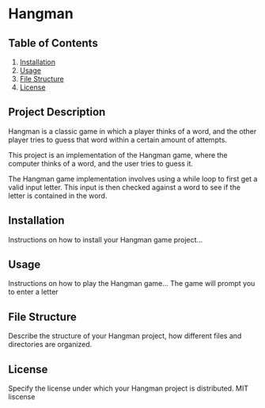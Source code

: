 <!-- Project Title -->
# Hangman

<!-- Table of Contents, if the README file is long -->
## Table of Contents

1. [Installation](#installation)
2. [Usage](#usage)
3. [File Structure](#file-structure)
4. [License](#license)

<!-- A description of the project: what it does, the aim of the project, and what you learned -->
## Project Description

Hangman is a classic game in which a player thinks of a word, and the other player tries to guess that word within a certain amount of attempts.

This project is an implementation of the Hangman game, where the computer thinks of a word, and the user tries to guess it.

The Hangman game implementation involves using a while loop to first get a valid input letter. This input is then checked against a word to see if the letter is contained in the word.

<!-- Installation instructions -->
## Installation

Instructions on how to install your Hangman game project...

<!-- Usage instructions -->
## Usage

Instructions on how to play the Hangman game...
The game will prompt you to enter a letter

<!-- File structure of the project -->
## File Structure

Describe the structure of your Hangman project, how different files and directories are organized.

<!-- License information -->
## License

Specify the license under which your Hangman project is distributed.
MIT liscense
